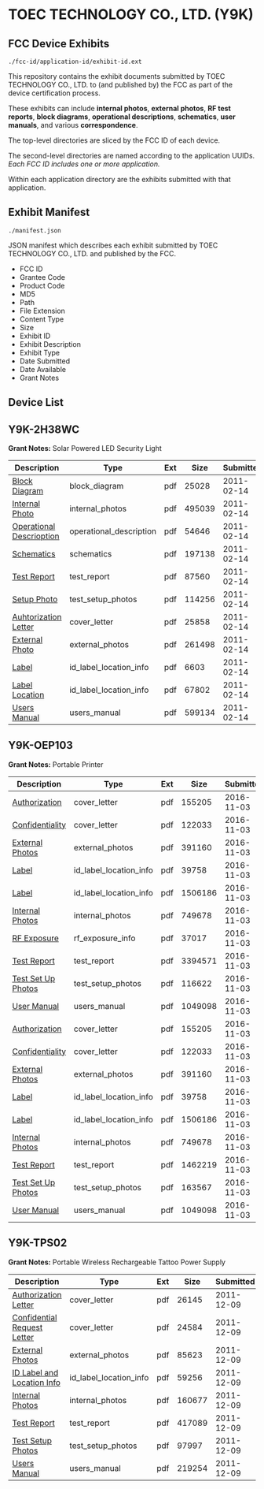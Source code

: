 # TOEC TECHNOLOGY CO., LTD. (Y9K)
## FCC Device Exhibits

```
./fcc-id/application-id/exhibit-id.ext
```

This repository contains the exhibit documents submitted by TOEC TECHNOLOGY CO., LTD. to (and published by) the FCC as part of the device certification process.

These exhibits can include **internal photos**, **external photos**, **RF test reports**, **block diagrams**, **operational descriptions**, **schematics**, **user manuals**, and various **correspondence**.

The top-level directories are sliced by the FCC ID of each device.

The second-level directories are named according to the application UUIDs. *Each FCC ID includes one or more application.*

Within each application directory are the exhibits submitted with that application. 

## Exhibit Manifest

```
./manifest.json
```

JSON manifest which describes each exhibit submitted by TOEC TECHNOLOGY CO., LTD. and published by the FCC.

- FCC ID
- Grantee Code
- Product Code
- MD5
- Path
- File Extension
- Content Type
- Size
- Exhibit ID
- Exhibit Description
- Exhibit Type
- Date Submitted
- Date Available
- Grant Notes

## Device List
## Y9K-2H38WC
**Grant Notes:** Solar Powered LED Security Light

| Description | Type | Ext | Size | Submitted | Available |
| ----------- | ---- | --- | ---- | --------- | --------- |
| [Block Diagram](Y9K-2H38WC/bc12fa973d3e182dac222be2f7841cf2/1416784.pdf) | block_diagram | pdf | 25028 | 2011-02-14 | 2011-02-14 |
| [Internal Photo](Y9K-2H38WC/bc12fa973d3e182dac222be2f7841cf2/1416789.pdf) | internal_photos | pdf | 495039 | 2011-02-14 | 2011-02-14 |
| [Operational Descrioption](Y9K-2H38WC/bc12fa973d3e182dac222be2f7841cf2/1416790.pdf) | operational_description | pdf | 54646 | 2011-02-14 | 2011-02-14 |
| [Schematics](Y9K-2H38WC/bc12fa973d3e182dac222be2f7841cf2/1416791.pdf) | schematics | pdf | 197138 | 2011-02-14 | 2011-02-14 |
| [Test Report](Y9K-2H38WC/bc12fa973d3e182dac222be2f7841cf2/1416795.pdf) | test_report | pdf | 87560 | 2011-02-14 | 2011-02-14 |
| [Setup Photo](Y9K-2H38WC/bc12fa973d3e182dac222be2f7841cf2/1416793.pdf) | test_setup_photos | pdf | 114256 | 2011-02-14 | 2011-02-14 |
| [Auhtorization Letter](Y9K-2H38WC/bc12fa973d3e182dac222be2f7841cf2/1416785.pdf) | cover_letter | pdf | 25858 | 2011-02-14 | 2011-02-14 |
| [External Photo](Y9K-2H38WC/bc12fa973d3e182dac222be2f7841cf2/1416786.pdf) | external_photos | pdf | 261498 | 2011-02-14 | 2011-02-14 |
| [Label](Y9K-2H38WC/bc12fa973d3e182dac222be2f7841cf2/1416787.pdf) | id_label_location_info | pdf | 6603 | 2011-02-14 | 2011-02-14 |
| [Label Location](Y9K-2H38WC/bc12fa973d3e182dac222be2f7841cf2/1416788.pdf) | id_label_location_info | pdf | 67802 | 2011-02-14 | 2011-02-14 |
| [Users Manual](Y9K-2H38WC/bc12fa973d3e182dac222be2f7841cf2/1416794.pdf) | users_manual | pdf | 599134 | 2011-02-14 | 2011-02-14 |
## Y9K-OEP103
**Grant Notes:** Portable Printer

| Description | Type | Ext | Size | Submitted | Available |
| ----------- | ---- | --- | ---- | --------- | --------- |
| [Authorization](Y9K-OEP103/0d3df78b267cd8d2f52607e26d4bcca3/3185106.pdf) | cover_letter | pdf | 155205 | 2016-11-03 | 2016-11-06 |
| [Confidentiality](Y9K-OEP103/0d3df78b267cd8d2f52607e26d4bcca3/3185107.pdf) | cover_letter | pdf | 122033 | 2016-11-03 | 2016-11-06 |
| [External Photos](Y9K-OEP103/0d3df78b267cd8d2f52607e26d4bcca3/3185108.pdf) | external_photos | pdf | 391160 | 2016-11-03 | 2016-11-06 |
| [Label](Y9K-OEP103/0d3df78b267cd8d2f52607e26d4bcca3/3185110.pdf) | id_label_location_info | pdf | 39758 | 2016-11-03 | 2016-11-06 |
| [Label](Y9K-OEP103/0d3df78b267cd8d2f52607e26d4bcca3/3185111.pdf) | id_label_location_info | pdf | 1506186 | 2016-11-03 | 2016-11-06 |
| [Internal Photos](Y9K-OEP103/0d3df78b267cd8d2f52607e26d4bcca3/3185109.pdf) | internal_photos | pdf | 749678 | 2016-11-03 | 2016-11-06 |
| [RF Exposure](Y9K-OEP103/0d3df78b267cd8d2f52607e26d4bcca3/3185116.pdf) | rf_exposure_info | pdf | 37017 | 2016-11-03 | 2016-11-06 |
| [Test Report](Y9K-OEP103/0d3df78b267cd8d2f52607e26d4bcca3/3185115.pdf) | test_report | pdf | 3394571 | 2016-11-03 | 2016-11-06 |
| [Test Set Up Photos](Y9K-OEP103/0d3df78b267cd8d2f52607e26d4bcca3/3185114.pdf) | test_setup_photos | pdf | 116622 | 2016-11-03 | 2016-11-06 |
| [User Manual](Y9K-OEP103/0d3df78b267cd8d2f52607e26d4bcca3/3185117.pdf) | users_manual | pdf | 1049098 | 2016-11-03 | 2016-11-06 |
| [Authorization](Y9K-OEP103/05ab36d662a263c7af91a3096c436748/3185106.pdf) | cover_letter | pdf | 155205 | 2016-11-03 | 2016-11-06 |
| [Confidentiality](Y9K-OEP103/05ab36d662a263c7af91a3096c436748/3185107.pdf) | cover_letter | pdf | 122033 | 2016-11-03 | 2016-11-06 |
| [External Photos](Y9K-OEP103/05ab36d662a263c7af91a3096c436748/3185108.pdf) | external_photos | pdf | 391160 | 2016-11-03 | 2016-11-06 |
| [Label](Y9K-OEP103/05ab36d662a263c7af91a3096c436748/3185110.pdf) | id_label_location_info | pdf | 39758 | 2016-11-03 | 2016-11-06 |
| [Label](Y9K-OEP103/05ab36d662a263c7af91a3096c436748/3185111.pdf) | id_label_location_info | pdf | 1506186 | 2016-11-03 | 2016-11-06 |
| [Internal Photos](Y9K-OEP103/05ab36d662a263c7af91a3096c436748/3185109.pdf) | internal_photos | pdf | 749678 | 2016-11-03 | 2016-11-06 |
| [Test Report](Y9K-OEP103/05ab36d662a263c7af91a3096c436748/3185140.pdf) | test_report | pdf | 1462219 | 2016-11-03 | 2016-11-06 |
| [Test Set Up Photos](Y9K-OEP103/05ab36d662a263c7af91a3096c436748/3185139.pdf) | test_setup_photos | pdf | 163567 | 2016-11-03 | 2016-11-06 |
| [User Manual](Y9K-OEP103/05ab36d662a263c7af91a3096c436748/3185117.pdf) | users_manual | pdf | 1049098 | 2016-11-03 | 2016-11-06 |
## Y9K-TPS02
**Grant Notes:** Portable Wireless Rechargeable Tattoo Power Supply

| Description | Type | Ext | Size | Submitted | Available |
| ----------- | ---- | --- | ---- | --------- | --------- |
| [Authorization Letter](Y9K-TPS02/25b0969d5bfcffb7acc195cfffdb1e63/1599505.pdf) | cover_letter | pdf | 26145 | 2011-12-09 | 2011-12-09 |
| [Confidential Request Letter](Y9K-TPS02/25b0969d5bfcffb7acc195cfffdb1e63/1599506.pdf) | cover_letter | pdf | 24584 | 2011-12-09 | 2011-12-09 |
| [External Photos](Y9K-TPS02/25b0969d5bfcffb7acc195cfffdb1e63/1599508.pdf) | external_photos | pdf | 85623 | 2011-12-09 | 2011-12-09 |
| [ID Label and Location Info](Y9K-TPS02/25b0969d5bfcffb7acc195cfffdb1e63/1599509.pdf) | id_label_location_info | pdf | 59256 | 2011-12-09 | 2011-12-09 |
| [Internal Photos](Y9K-TPS02/25b0969d5bfcffb7acc195cfffdb1e63/1599510.pdf) | internal_photos | pdf | 160677 | 2011-12-09 | 2011-12-09 |
| [Test Report](Y9K-TPS02/25b0969d5bfcffb7acc195cfffdb1e63/1599513.pdf) | test_report | pdf | 417089 | 2011-12-09 | 2011-12-09 |
| [Test Setup Photos](Y9K-TPS02/25b0969d5bfcffb7acc195cfffdb1e63/1599514.pdf) | test_setup_photos | pdf | 97997 | 2011-12-09 | 2011-12-09 |
| [Users Manual](Y9K-TPS02/25b0969d5bfcffb7acc195cfffdb1e63/1599515.pdf) | users_manual | pdf | 219254 | 2011-12-09 | 2011-12-09 |
